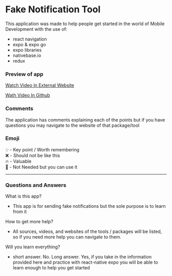 # Fake Notification Tool

This application was made to help people get started in the world of Mobile Development with the use of:

- react navigation
- expo & expo go
- expo libraries
- nativebase.io
- redux

### Preview of app

[Watch Video In External Website](https://github.com/SklyerX/fake-notification/blob/main/RPReplay_Final1668385007.mp4)

[Wath Video In Github](https://github.com/SklyerX/fake-notification/blob/main/RPReplay_Final1668385007.mp4)

### Comments

The application has comments explaining each of the points but if you have questions you may navigate to the website of that package/tool

### Emoji

💡 - Key point / Worth remembering
<br>
❌ - Should not be like this
<br>
🔥 - Valuable
<br>
🥴 - Not Needed but you can use it

---

### Questions and Answers

What is this app?

- This app is for sending fake notifications but the sole purpose is to learn from it

How to get more help?

- All sources, videos, and websites of the tools / packages will be listed, so if you need more help you can navigate to them.

Will you learn everything?

- short answer. No. Long answer. Yes, if you take in the information provided here and practice with react-native expo you will be able to learn enough to help you get started
